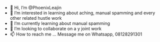 - 👋 Hi, I’m @PhoenixLeajin
- 👀 I’m interested in learning about aching, manual spamming and every other related hustle work
- 🌱 I’m currently learning about manual spamming
- 💞️ I’m looking to collaborate on a y joint work
- 📫 How to reach me ... Message me on Whatsapp, 08128291301

<!---
PhoenixLeajin/PhoenixLeajin is a ✨ special ✨ repository because its `README.md` (this file) appears on your GitHub profile.
You can click the Preview link to take a look at your changes.
--->
